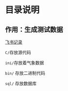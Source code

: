 # 目录说明
## 作用：生成测试数据

[飞书记录](https://k4rily1dmm.feishu.cn/docx/doxcn6IqyUua2L10Wq2QufHzwPZ)

`C/`存放源代码

`ini/`存放着气象数据

`bin/` 存放二进制代码

`sql/` 存放数据库
